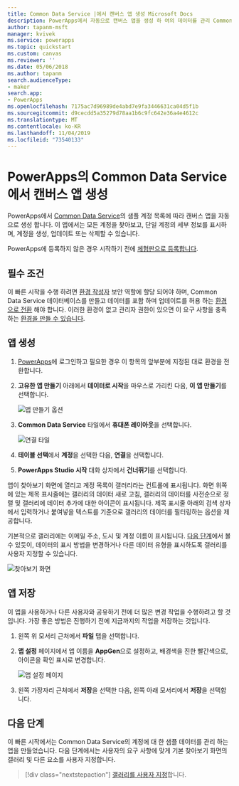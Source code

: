 ```yaml
---
title: Common Data Service |에서 캔버스 앱 생성 Microsoft Docs
description: PowerApps에서 자동으로 캔버스 앱을 생성 하 여의 데이터를 관리 Common Data Service
author: tapanm-msft
manager: kvivek
ms.service: powerapps
ms.topic: quickstart
ms.custom: canvas
ms.reviewer: ''
ms.date: 05/06/2018
ms.author: tapanm
search.audienceType:
- maker
search.app:
- PowerApps
ms.openlocfilehash: 7175ac7d96989de4abd7e9fa3446631ca04d5f1b
ms.sourcegitcommit: d9cecdd5a35279d78aa1b6c9fc642e36a4e4612c
ms.translationtype: MT
ms.contentlocale: ko-KR
ms.lasthandoff: 11/04/2019
ms.locfileid: "73540133"
---
```

# <a name="generate-a-canvas-app-from-common-data-service-in-powerapps"></a>PowerApps의 Common Data Service에서 캔버스 앱 생성

PowerApps에서 [Common Data Service](../common-data-service/data-platform-intro.md)의 샘플 계정 목록에 따라 캔버스 앱을 자동으로 생성 합니다. 이 앱에서는 모든 계정을 찾아보고, 단일 계정의 세부 정보를 표시하며, 계정을 생성, 업데이트 또는 삭제할 수 있습니다.

PowerApps에 등록하지 않은 경우 시작하기 전에 [체험판으로 등록합니다](https://make.powerapps.com?utm_source=padocs&utm_medium=linkinadoc&utm_campaign=referralsfromdoc).

## <a name="prerequisites"></a>필수 조건

이 빠른 시작을 수행 하려면 [환경 작성자](https://docs.microsoft.com/power-platform/admin/database-security#predefined-security-roles) 보안 역할에 할당 되어야 하며, Common Data Service 데이터베이스를 만들고 데이터를 포함 하며 업데이트를 허용 하는 [환경으로 전환](working-with-environments.md) 해야 합니다. 이러한 환경이 없고 관리자 권한이 있으면 이 요구 사항을 충족하는 [환경을 만들 수 있습니다](https://docs.microsoft.com/power-platform/admin/environments-administration#create-an-environment).

## <a name="generate-an-app"></a>앱 생성

1. [PowerApps](https://make.powerapps.com?utm_source=padocs&utm_medium=linkinadoc&utm_campaign=referralsfromdoc)에 로그인하고 필요한 경우 이 항목의 앞부분에 지정된 대로 환경을 전환합니다.

1. **고유한 앱 만들기** 아래에서 **데이터로 시작**을 마우스로 가리킨 다음, **이 앱 만들기**를 선택합니다.

    ![앱 만들기 옵션](./media/data-platform-create-app/start-from-data.png)

1. **Common Data Service** 타일에서 **휴대폰 레이아웃**을 선택합니다.

    ![연결 타일](./media/data-platform-create-app/connection-tile.png)

1. **테이블 선택**에서 **계정**을 선택한 다음, **연결**을 선택합니다.

1. **PowerApps Studio 시작** 대화 상자에서 **건너뛰기**를 선택합니다.

앱이 찾아보기 화면에 열리고 계정 목록이 갤러리라는 컨트롤에 표시됩니다. 화면 위쪽에 있는 제목 표시줄에는 갤러리의 데이터 새로 고침, 갤러리의 데이터를 사전순으로 정렬 및 갤러리에 데이터 추가에 대한 아이콘이 표시됩니다. 제목 표시줄 아래의 검색 상자에서 입력하거나 붙여넣을 텍스트를 기준으로 갤러리의 데이터를 필터링하는 옵션을 제공합니다. 

기본적으로 갤러리에는 이메일 주소, 도시 및 계정 이름이 표시됩니다. [다음 단계](data-platform-create-app.md#next-steps)에서 볼 수 있듯이, 데이터의 표시 방법을 변경하거나 다른 데이터 유형을 표시하도록 갤러리를 사용자 지정할 수 있습니다.

![찾아보기 화면](./media/data-platform-create-app/browse-screen.png)

## <a name="save-the-app"></a>앱 저장
이 앱을 사용하거나 다른 사용자와 공유하기 전에 더 많은 변경 작업을 수행하려고 할 것입니다. 가장 좋은 방법은 진행하기 전에 지금까지의 작업을 저장하는 것입니다.

1. 왼쪽 위 모서리 근처에서 **파일** 탭을 선택합니다.

1. **앱 설정** 페이지에서 앱 이름을 **AppGen**으로 설정하고, 배경색을 진한 빨간색으로, 아이콘을 확인 표시로 변경합니다.

    ![앱 설정 페이지](./media/data-platform-create-app/app-settings.png)

1. 왼쪽 가장자리 근처에서 **저장**을 선택한 다음, 왼쪽 아래 모서리에서 **저장**을 선택합니다.

## <a name="next-steps"></a>다음 단계
이 빠른 시작에서는 Common Data Service의 계정에 대 한 샘플 데이터를 관리 하는 앱을 만들었습니다. 다음 단계에서는 사용자의 요구 사항에 맞게 기본 찾아보기 화면의 갤러리 및 다른 요소를 사용자 지정합니다.

> [!div class="nextstepaction"]
> [갤러리를 사용자 지정](customize-layout-sharepoint.md)합니다.
